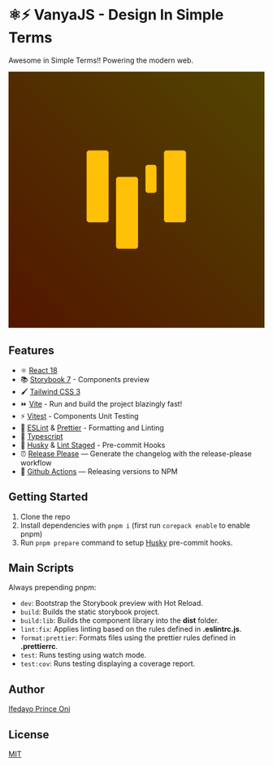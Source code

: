 # ⚛️⚡ VanyaJS - Design In Simple Terms

Awesome in Simple Terms!! Powering the modern web.

![Vanya logo](/assets/logo.svg)

## Features

- ⚛️ [React 18](https://reactjs.org/)
- 📚 [Storybook 7](https://storybook.js.org/) - Components preview
- 🖌️ [Tailwind CSS 3](https://tailwindcss.com/)
- ⏩ [Vite](https://vitejs.dev/) - Run and build the project blazingly fast!
- ⚡ [Vitest](https://vitest.dev/) - Components Unit Testing
- 📐 [ESLint](https://eslint.org/) & [Prettier](https://prettier.io/) - Formatting and Linting
- 🌟 [Typescript](https://www.typescriptlang.org/)
- 🐶 [Husky](https://typicode.github.io/husky) & [Lint Staged](https://www.npmjs.com/package/lint-staged) - Pre-commit Hooks
- ⏰ [Release Please](https://github.com/googleapis/release-please) — Generate the changelog with the release-please workflow
- 👷 [Github Actions](https://github.com/features/actions) — Releasing versions to NPM

## Getting Started

1. Clone the repo
2. Install dependencies with `pnpm i` (first run `corepack enable` to enable pnpm)
3. Run `pnpm prepare` command to setup [Husky](https://typicode.github.io/husky) pre-commit hooks.

## Main Scripts

Always prepending pnpm:

- `dev`: Bootstrap the Storybook preview with Hot Reload.
- `build`: Builds the static storybook project.
- `build:lib`: Builds the component library into the **dist** folder.
- `lint:fix`: Applies linting based on the rules defined in **.eslintrc.js**.
- `format:prettier`: Formats files using the prettier rules defined in **.prettierrc**.
- `test`: Runs testing using watch mode.
- `test:cov`: Runs testing displaying a coverage report.

## Author

[Ifedayo Prince Oni](https://www.twitter.com/ifedayoprince_/)

## License

[MIT](LICENSE)
